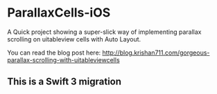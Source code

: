 # ParallaxCells-iOS

A Quick project showing a super-slick way of implementing parallax scrolling on uitableview cells with Auto Layout. 

You can read the blog post here: http://blog.krishan711.com/gorgeous-parallax-scrolling-with-uitableviewcells

## This is a Swift 3 migration
